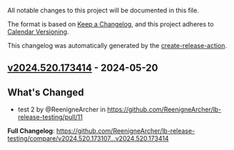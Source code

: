 <!-- # Changelog -->

All notable changes to this project will be documented in this file.

The format is based on [Keep a Changelog](https://keepachangelog.com/en/1.0.0/),
and this project adheres to [Calendar Versioning](https://calver.org/).

This changelog was automatically generated by the
[create-release-action](https://github.com/LizardByte/create-release-action).

## [v2024.520.173414] - 2024-05-20

## What's Changed
* test 2 by @ReenigneArcher in https://github.com/ReenigneArcher/lb-release-testing/pull/11


**Full Changelog**: https://github.com/ReenigneArcher/lb-release-testing/compare/v2024.520.173107...v2024.520.173414

[v2024.520.173414]: https://github.com/ReenigneArcher/lb-release-testing/releases/tag/v2024.520.173414
